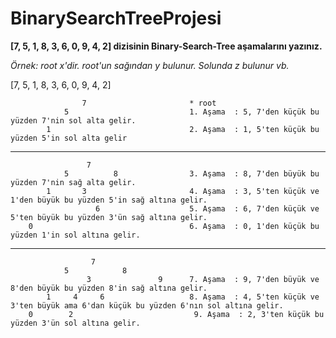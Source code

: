 # BinarySearchTreeProjesi

**[7, 5, 1, 8, 3, 6, 0, 9, 4, 2] dizisinin Binary-Search-Tree aşamalarını yazınız.**

*Örnek: root x'dir. root'un sağından y bulunur. Solunda z bulunur vb.*

[7, 5, 1, 8, 3, 6, 0, 9, 4, 2] 

                    7                       * root
                5                           1. Aşama  : 5, 7'den küçük bu yüzden 7'nin sol alta gelir.
            1                               2. Aşama  : 1, 5'ten küçük bu yüzden 5'in sol alta gelir
        
---       
                     7          
                5          8                3. Aşama  : 8, 7'den büyük bu yüzden 7'nin sağ alta gelir.
            1       3                       4. Aşama  : 3, 5'ten küçük ve 1'den büyük bu yüzden 5'in sağ altına gelir.
                       6                    5. Aşama  : 6, 7'den küçük ve 5'ten büyük bu yüzden 3'ün sağ altına gelir.
        0                                   6. Aşama  : 0, 1'den küçük bu yüzden 1'in sol altına gelir.
---  
                      7
                5            8
                     3               9      7. Aşama  : 9, 7'den büyük ve 8'den büyük bu yüzden 8'in sağ altına gelir.
            1     4     6                   8. Aşama  : 4, 5'ten küçük ve 3'ten büyük ama 6'dan küçük bu yüzden 6'nın sol altına gelir.
        0        2                           9. Aşama  : 2, 3'ten küçük bu yüzden 3'ün sol altına gelir.
